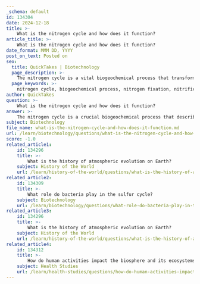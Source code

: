 ```yaml
---
_schema: default
id: 134304
date: 2024-12-18
title: >-
    What is the nitrogen cycle and how does it function?
article_title: >-
    What is the nitrogen cycle and how does it function?
date_format: MMM DD, YYYY
post_on_text: Posted on
seo:
  title: QuickTakes | Biotechnology
  page_description: >-
    The nitrogen cycle is a vital biogeochemical process that transforms nitrogen and its compounds, crucial for plant and animal life, involving processes such as fixation, nitrification, assimilation, ammonification, and denitrification.
  page_keywords: >-
    nitrogen cycle, biogeochemical process, nitrogen fixation, nitrification, assimilation, ammonification, denitrification, ecosystem health, nitrogen compounds, environmental impact, nitrogen fertilizers, nutrient runoff, water pollution, living organisms
author: QuickTakes
question: >-
    What is the nitrogen cycle and how does it function?
answer: >-
    The nitrogen cycle is a crucial biogeochemical process that describes the transformations of nitrogen and nitrogen-containing compounds in nature. It plays a vital role in terrestrial ecosystems, as nitrogen is an essential element for all living organisms, necessary for the synthesis of complex organic molecules such as amino acids, proteins, and nucleic acids.\n\nThe nitrogen cycle consists of several key processes that facilitate the movement of nitrogen through the atmosphere, soil, and living organisms. These processes include:\n\n1. **Nitrogen Fixation**: This is the initial step of the nitrogen cycle, where inert atmospheric nitrogen (N₂) is converted into bioavailable forms, primarily ammonia (NH₃). This conversion can occur through biological processes, such as those carried out by nitrogen-fixing bacteria, or through abiotic processes like lightning.\n\n2. **Nitrification**: In this process, ammonia is oxidized to nitrite (NO₂⁻) and then to nitrate (NO₃⁻) by nitrifying bacteria in the soil. This transformation makes nitrogen available in forms that plants can readily absorb.\n\n3. **Assimilation**: Plants take up nitrogen compounds from the soil, such as ammonia, nitrite, or nitrate, through their roots. These compounds are then used to synthesize proteins and nucleic acids, which are essential for plant growth and development.\n\n4. **Ammonification**: When organisms die or produce waste, decomposers, including fungi and certain bacteria, break down organic nitrogen within these materials, converting it back into ammonia. This process returns nitrogen to the soil, making it available for reuse in the cycle.\n\n5. **Denitrification**: This final step involves the conversion of nitrates back into nitrogen gas (N₂) by denitrifying bacteria, which typically thrive in anaerobic conditions. This process releases nitrogen back into the atmosphere, completing the cycle.\n\nThe nitrogen cycle is essential for maintaining ecosystem health and productivity. However, human activities, such as the use of nitrogen fertilizers and the combustion of fossil fuels, have significantly altered the natural nitrogen cycle, leading to environmental challenges such as nutrient runoff, water pollution, and the disruption of natural ecosystems.\n\nIn summary, the nitrogen cycle is a complex series of processes that ensure the availability of nitrogen in various forms for living organisms, highlighting its importance in sustaining life on Earth.
subject: Biotechnology
file_name: what-is-the-nitrogen-cycle-and-how-does-it-function.md
url: /learn/biotechnology/questions/what-is-the-nitrogen-cycle-and-how-does-it-function
score: -1.0
related_article1:
    id: 134296
    title: >-
        What is the history of atmospheric evolution on Earth?
    subject: History of the World
    url: /learn/history-of-the-world/questions/what-is-the-history-of-atmospheric-evolution-on-earth
related_article2:
    id: 134309
    title: >-
        What role do bacteria play in the sulfur cycle?
    subject: Biotechnology
    url: /learn/biotechnology/questions/what-role-do-bacteria-play-in-the-sulfur-cycle
related_article3:
    id: 134296
    title: >-
        What is the history of atmospheric evolution on Earth?
    subject: History of the World
    url: /learn/history-of-the-world/questions/what-is-the-history-of-atmospheric-evolution-on-earth
related_article4:
    id: 134312
    title: >-
        How do human activities impact the biosphere and its ecosystems?
    subject: Health Studies
    url: /learn/health-studies/questions/how-do-human-activities-impact-the-biosphere-and-its-ecosystems
---
```


&nbsp;